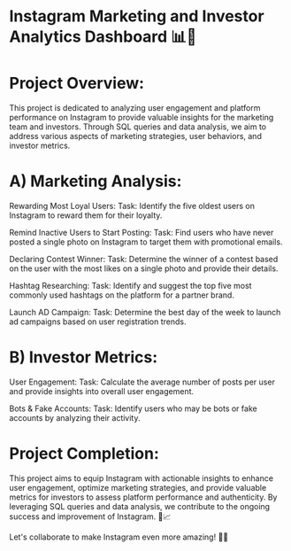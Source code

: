 # Instagram Marketing and Investor Analytics Dashboard 📊💼
# Project Overview:
This project is dedicated to analyzing user engagement and platform performance on Instagram to provide valuable insights for the marketing team and investors. Through SQL queries and data analysis, we aim to address various aspects of marketing strategies, user behaviors, and investor metrics.

# A) Marketing Analysis:
Rewarding Most Loyal Users: Task: Identify the five oldest users on Instagram to reward them for their loyalty.

Remind Inactive Users to Start Posting: Task: Find users who have never posted a single photo on Instagram to target them with promotional emails.

Declaring Contest Winner: Task: Determine the winner of a contest based on the user with the most likes on a single photo and provide their details.

Hashtag Researching: Task: Identify and suggest the top five most commonly used hashtags on the platform for a partner brand.

Launch AD Campaign: Task: Determine the best day of the week to launch ad campaigns based on user registration trends.

# B) Investor Metrics:
User Engagement: Task: Calculate the average number of posts per user and provide insights into overall user engagement.

Bots & Fake Accounts: Task: Identify users who may be bots or fake accounts by analyzing their activity.

# Project Completion:
This project aims to equip Instagram with actionable insights to enhance user engagement, optimize marketing strategies, and provide valuable metrics for investors to assess platform performance and authenticity. By leveraging SQL queries and data analysis, we contribute to the ongoing success and improvement of Instagram. 🚀📈

Let's collaborate to make Instagram even more amazing! 📸🎉
